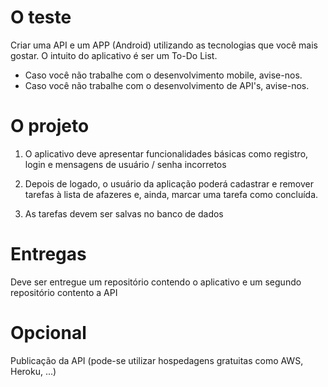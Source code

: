 # O teste
Criar uma API e um APP (Android) utilizando as tecnologias que você mais gostar. O intuito do aplicativo é ser um To-Do List.

- Caso você não trabalhe com o desenvolvimento mobile, avise-nos.
- Caso você não trabalhe com o desenvolvimento de API's, avise-nos.

# O projeto
1. O aplicativo deve apresentar funcionalidades básicas como registro, login e mensagens de usuário / senha incorretos

2. Depois de logado, o usuário da aplicação poderá cadastrar e remover tarefas à lista de afazeres e, ainda, marcar uma tarefa como concluída.

3. As tarefas devem ser salvas no banco de dados

# Entregas
Deve ser entregue um repositório contendo o aplicativo e um segundo repositório contento a API

# Opcional
Publicação da API (pode-se utilizar hospedagens gratuitas como AWS, Heroku, ...)
